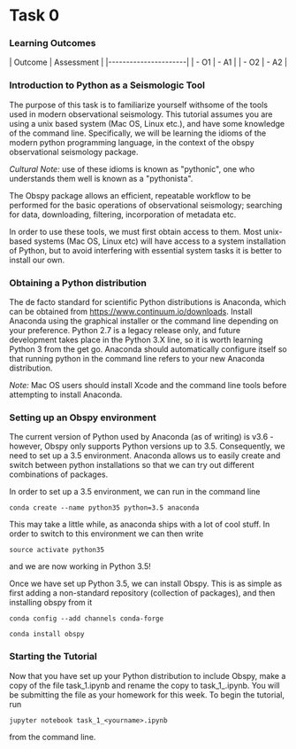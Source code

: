 # Task 0

### Learning Outcomes


| Outcome | Assessment |
|----------------------|
| - O1    | - A1       |
| - O2    | - A2       |



### Introduction to Python as a Seismologic Tool

The purpose of this task is to familiarize yourself withsome of the tools used in modern observational seismology.
This tutorial assumes you are using a unix based system (Mac OS, Linux etc.), and have some knowledge of the command line. 
Specifically, we will be learning the idioms of the modern python programming language, in the context of the obspy observational seismology package.

*Cultural Note:* use of these idioms is known as "pythonic", one who understands them well is known as a "pythonista".

The Obspy package allows an efficient, repeatable workflow to be performed for the basic operations of observational seismology; searching for data, downloading, filtering, incorporation of metadata etc.

In order to use these tools, we must first obtain access to them. Most unix-based systems (Mac OS, Linux etc) will have access to a system installation of Python, but to avoid interfering with essential system tasks it is better to install our own.

### Obtaining a Python distribution

The de facto standard for scientific Python distributions is Anaconda, which can be obtained from https://www.continuum.io/downloads.
Install Anaconda using the graphical installer or the command line depending on your preference.
Python 2.7 is a legacy release only, and future development takes place in the Python 3.X line, so it is worth learning Python 3 from the get go.
Anaconda should automatically configure itself so that running python in the command line refers to your new Anaconda distribution.

*Note:* Mac OS users should install Xcode and the command line tools before attempting to install Anaconda.

### Setting up an Obspy environment

The current version of Python used by Anaconda (as of writing) is v3.6 - however, Obspy only supports Python versions up to 3.5. Consequently, we need to set up a 3.5 environment.
Anaconda allows us to easily create and switch between python installations so that we can try out different combinations of packages.

In order to set up a 3.5 environment, we can run in the command line

```
conda create --name python35 python=3.5 anaconda
```

This may take a little while, as anaconda ships with a lot of cool stuff.
In order to switch to this environment we can then write

```
source activate python35
```

and we are now working in Python 3.5!

Once we have set up Python 3.5, we can install Obspy.
This is as simple as first adding a non-standard repository (collection of packages), and then installing obspy from it

```
conda config --add channels conda-forge

conda install obspy
```

### Starting the Tutorial

Now that you have set up your Python distribution to include Obspy, make a copy of the file task_1.ipynb and rename the copy to task_1_<yourname>.ipynb.
You will be submitting the file as your homework for this week. To begin the tutorial, run
```
jupyter notebook task_1_<yourname>.ipynb
```
from the command line.

